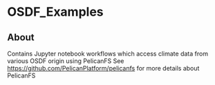 # OSDF_Examples

## About
Contains Jupyter notebook workflows which access climate data from various OSDF origin using PelicanFS
See https://github.com/PelicanPlatform/pelicanfs for more details about PelicanFS
